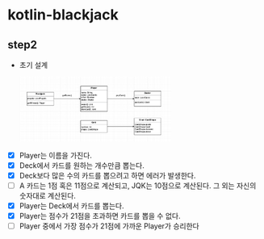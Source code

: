 # kotlin-blackjack

## step2
- 초기 설계

    <img src="./step2_design.png" width="300" alt="">


- [x] Player는 이름을 가진다.
- [x] Deck에서 카드를 원하는 개수만큼 뽑는다.
- [x] Deck보다 많은 수의 카드를 뽑으려고 하면 에러가 발생한다.
- [ ] A 카드는 1점 혹은 11점으로 계산되고, JQK는 10점으로 계산된다. 그 외는 자신의 숫자대로 계산된다.
- [x] Player는 Deck에서 카드를 뽑는다.
- [x] Player는 점수가 21점을 초과하면 카드를 뽑을 수 없다.
- [ ] Player 중에서 가장 점수가 21점에 가까운 Player가 승리한다
